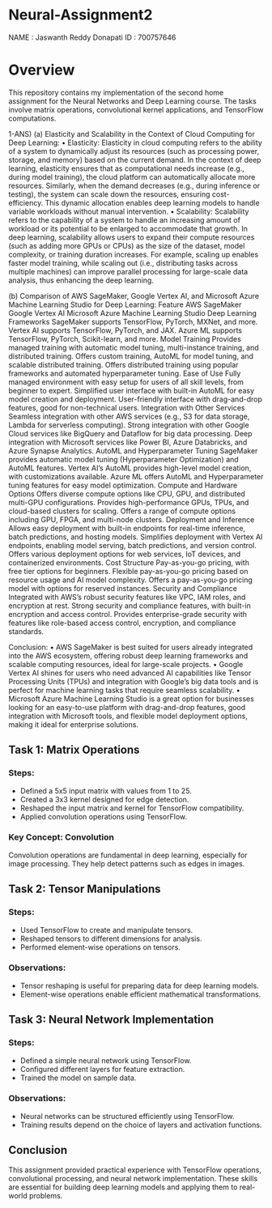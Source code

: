 # Neural-Assignment2
NAME : Jaswanth Reddy Donapati
ID : 700757646

# Overview
This repository contains my implementation of the second home assignment for the Neural Networks and Deep Learning course. The tasks involve matrix operations, convolutional kernel applications, and TensorFlow computations.

1-ANS)
(a) Elasticity and Scalability in the Context of Cloud Computing for Deep Learning:
•	Elasticity:
Elasticity in cloud computing refers to the ability of a system to dynamically adjust its resources (such as processing power, storage, and memory) based on the current demand. In the context of deep learning, elasticity ensures that as computational needs increase (e.g., during model training), the cloud platform can automatically allocate more resources. Similarly, when the demand decreases (e.g., during inference or testing), the system can scale down the resources, ensuring cost-efficiency. This dynamic allocation enables deep learning models to handle variable workloads without manual intervention.
•	Scalability:
Scalability refers to the capability of a system to handle an increasing amount of workload or its potential to be enlarged to accommodate that growth. In deep learning, scalability allows users to expand their compute resources (such as adding more GPUs or CPUs) as the size of the dataset, model complexity, or training duration increases. For example, scaling up enables faster model training, while scaling out (i.e., distributing tasks across multiple machines) can improve parallel processing for large-scale data analysis, thus enhancing the deep learning.

(b) Comparison of AWS SageMaker, Google Vertex AI, and Microsoft Azure Machine Learning Studio for Deep Learning:
Feature	AWS SageMaker	Google Vertex AI	Microsoft Azure Machine Learning Studio
Deep Learning Frameworks	SageMaker supports TensorFlow, PyTorch, MXNet, and more.	Vertex AI supports TensorFlow, PyTorch, and JAX.	Azure ML supports TensorFlow, PyTorch, Scikit-learn, and more.
Model Training	Provides managed training with automatic model tuning, multi-instance training, and distributed training.	Offers custom training, AutoML for model tuning, and scalable distributed training.	Offers distributed training using popular frameworks and automated hyperparameter tuning.
Ease of Use	Fully managed environment with easy setup for users of all skill levels, from beginner to expert.	Simplified user interface with built-in AutoML for easy model creation and deployment.	User-friendly interface with drag-and-drop features, good for non-technical users.
Integration with Other Services	Seamless integration with other AWS services (e.g., S3 for data storage, Lambda for serverless computing).	Strong integration with other Google Cloud services like BigQuery and Dataflow for big data processing.	Deep integration with Microsoft services like Power BI, Azure Databricks, and Azure Synapse Analytics.
AutoML and Hyperparameter Tuning	SageMaker provides automatic model tuning (Hyperparameter Optimization) and AutoML features.	Vertex AI’s AutoML provides high-level model creation, with customizations available.	Azure ML offers AutoML and Hyperparameter tuning features for easy model optimization.
Compute and Hardware Options	Offers diverse compute options like CPU, GPU, and distributed multi-GPU configurations.	Provides high-performance GPUs, TPUs, and cloud-based clusters for scaling.	Offers a range of compute options including GPU, FPGA, and multi-node clusters.
Deployment and Inference	Allows easy deployment with built-in endpoints for real-time inference, batch predictions, and hosting models.	Simplifies deployment with Vertex AI endpoints, enabling model serving, batch predictions, and version control.	Offers various deployment options for web services, IoT devices, and containerized environments.
Cost Structure	Pay-as-you-go pricing, with free tier options for beginners.	Flexible pay-as-you-go pricing based on resource usage and AI model complexity.	Offers a pay-as-you-go pricing model with options for reserved instances.
Security and Compliance	Integrated with AWS’s robust security features like VPC, IAM roles, and encryption at rest.	Strong security and compliance features, with built-in encryption and access control.	Provides enterprise-grade security with features like role-based access control, encryption, and compliance standards.


Conclusion:
•	AWS SageMaker is best suited for users already integrated into the AWS ecosystem, offering robust deep learning frameworks and scalable computing resources, ideal for large-scale projects.
•	Google Vertex AI shines for users who need advanced AI capabilities like Tensor Processing Units (TPUs) and integration with Google’s big data tools and is perfect for machine learning tasks that require seamless scalability.
•	Microsoft Azure Machine Learning Studio is a great option for businesses looking for an easy-to-use platform with drag-and-drop features, good integration with Microsoft tools, and flexible model deployment options, making it ideal for enterprise solutions.

## Task 1: Matrix Operations
### Steps:
- Defined a 5x5 input matrix with values from 1 to 25.
- Created a 3x3 kernel designed for edge detection.
- Reshaped the input matrix and kernel for TensorFlow compatibility.
- Applied convolution operations using TensorFlow.

### Key Concept: Convolution
Convolution operations are fundamental in deep learning, especially for image processing. They help detect patterns such as edges in images.

## Task 2: Tensor Manipulations
### Steps:
- Used TensorFlow to create and manipulate tensors.
- Reshaped tensors to different dimensions for analysis.
- Performed element-wise operations on tensors.

### Observations:
- Tensor reshaping is useful for preparing data for deep learning models.
- Element-wise operations enable efficient mathematical transformations.

## Task 3: Neural Network Implementation
### Steps:
- Defined a simple neural network using TensorFlow.
- Configured different layers for feature extraction.
- Trained the model on sample data.

### Observations:
- Neural networks can be structured efficiently using TensorFlow.
- Training results depend on the choice of layers and activation functions.

## Conclusion
This assignment provided practical experience with TensorFlow operations, convolutional processing, and neural network implementation. These skills are essential for building deep learning models and applying them to real-world problems.


